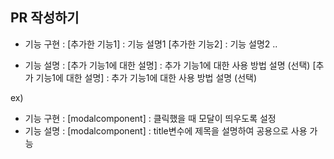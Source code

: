 ## PR 작성하기 

- 기능 구현 :
  [추가한 기능1] : 기능 설명1
  [추가한 기능2] : 기능 설명2
  ..


- 기능 설명 :
  [추가 기능1에 대한 설명] : 추가 기능1에 대한 사용 방법 설명 (선택)
  [추가 기능1에 대한 설명] : 추가 기능1에 대한 사용 방법 설명 (선택)
  

ex) 
- 기능 구현 :
  [modalcomponent] : 클릭했을 때 모달이 띄우도록 설정
- 기능 설명 : 
  [modalcomponent] : title변수에 제목을 설명하여 공용으로 사용 가능
